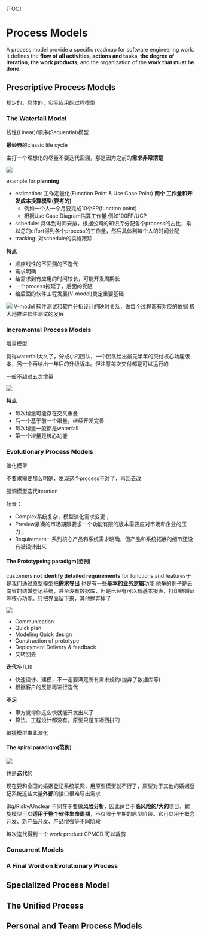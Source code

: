 [TOC]
# Process Models
A process model provide a specific roadmap for software engineering work. It defines the **flow of all activities, actions and tasks**, **the degree of iteration**, **the work products**, and the organization of the **work that must be done**.
## Prescriptive Process Models
规定的，具体的，实际应用的过程模型

### The Waterfall Model
线性(Linear)/顺序(Sequential)模型

**最经典**的classic life cycle

主打一个理想化的尽量不要迭代回溯，那是因为之前的**需求非常清楚**

![](./ref/waterfallModel.PNG)

example for **planning**
- estimation: 工作定量化(Function Point & Use Case Point) **两个 工作量和开发成本换算模型(要考的)**
  - 例如一个人一个月要完成10个FP(function point)
  - 根据Use Case Diagram估算工作量 例如100FP/UCP
- schedule: 具体到时间安排，根据公司的知识库分配各个process的占比，乘以总的effort得到各个process的工作量，然后具体到每个人的时间分配
- tracking: 对schedule的实施跟踪

**特点**
- 顺序线性的不回溯的不迭代
- 需求明确
- 给需求到有应用的时间较长，可能开发周期长
- 一个process拖延了，后面的受阻
- 给后面的软件工程发展(V-model)奠定重要基础

![](./ref/V-model.PNG)
V-model
软件测试和软件分析设计的映射关系，做每个过程都有对应的依据
极大地推进软件测试的发展

### Incremental Process Models
增量模型

觉得waterfall太久了，分成小的团队，一个团队给出最先半年的交付核心功能版本，另一个再给出一年后的升级版本。但注意每次交付都是可以运行的

一般不超过五次增量

![](./ref/incrementalModel.PNG)

**特点**
- 每次增量可能存在交叉重叠
- 后一个基于前一个增量，继续开发完善
- 每次增量一般都是waterfall
- 第一个增量是核心功能

### Evolutionary Process Models
演化模型

不要求需要那么明确，发现这个process不对了，再回去改

强调模型迭代iteration

场景：
- Complex系统复杂，模型演化需求变更；
- Preview紧凑的市场期限要求一个功能有限的版本需要应对市场和企业的压力；
- Requirement一系列核心产品和系统需求明确，但产品和系统拓展的细节还没有被设计出来


#### The Prototypeing paradigm(范例)
customers **not identify detailed requirements** for
functions and features于是我们通过原型模型把**需求导出**
也是有一些**基本的业务逻辑**功能
他举的例子是云南省的结婚登记系统，甚至没有数据库，但是已经有可以有基本报表、打印结婚证等核心功能。只把界面留下来，其他抛弃掉了

![](./ref/prototypingDiagram.PNG)

- Communication
- Quick plan
- Modeling Quick design
- Construction of prototype
- Deployment Delivery & feedback
- 又转回去

**迭代**多几轮

- 快速设计、建模，不一定要满足所有需求规约(抛弃了数据库等)
- 根据客户的反馈再进行迭代


**不足**
- 甲方觉得你这么快就能开发出来了
- 算法、工程设计都没有，原型只是东凑西拼的

敏捷模型由此演化
#### The spiral paradigm(范例)

![](./ref/spiralModel.PNG)

也是**迭代**的

现在要和全国的婚姻登记系统联网，用原型模型就不行了，原型对于其他的婚姻登记系统这些大量**外部**的接口很难导出需求

Big/Risky/Unclear
不同在于要做**风险分析**，因此适合于**高风险的/大的**项目，螺旋模型可以**适用于整个软件生命周期**，不仅限于早期的原型阶段。它可以用于概念开发、新产品开发、产品增强等不同阶段

每次迭代得到一个 work product
CPMCD 可以裁剪

### Concurrent Models

### A Final Word on Evolutionary Process

## Specialized Process Model

## The Unified Process

## Personal and Team Process Models

